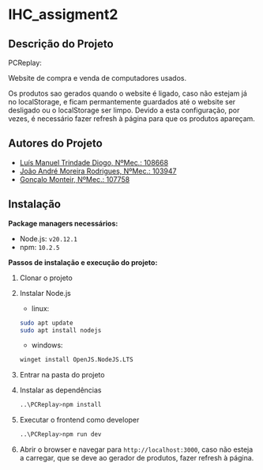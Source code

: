 # IHC_assigment2
## Descrição do Projeto
PCReplay:

Website de compra e venda de computadores usados.

Os produtos sao gerados quando o website é ligado, caso não estejam já no localStorage, e ficam permantemente guardados até o website ser desligado ou o localStorage ser limpo. Devido a esta configuração, por vezes, é necessário fazer refresh à página para que os produtos apareçam.
## Autores do Projeto

- [Luís Manuel Trindade Diogo, NºMec.: 108668](https://github.com/luisdiogo12)
- [João André Moreira Rodrigues, NºMec.: 103947 ](https://github.com/joaoamrodrigues)
- [Gonçalo Monteir, NºMec.: 107758](https://github.com/Girafa3456)



## Instalação
**Package managers necessários:**
- Node.js: `v20.12.1`
- npm: `10.2.5`

**Passos de instalação e execução do projeto:**

1. Clonar o projeto

2. Instalar Node.js

	- linux:
	```bash
	sudo apt update
	sudo apt install nodejs
	```
	- windows:
	```bash
	winget install OpenJS.NodeJS.LTS
	```
3. Entrar na pasta do projeto

4. Instalar as dependências
	```bash
	..\PCReplay>npm install
	```

5. Executar o frontend como developer
	```bash
	..\PCReplay>npm run dev
	```
6. Abrir o browser e navegar para `http://localhost:3000`, caso não esteja a carregar, que se deve ao gerador de produtos, fazer refresh à página.
  